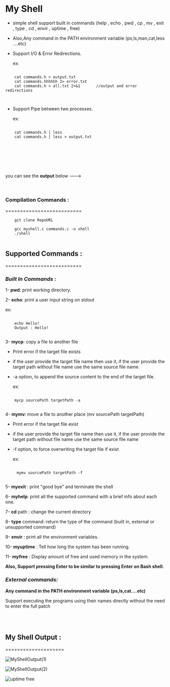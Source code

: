   # My Shell

  - simple shell support built in commands (help , echo , pwd , cp , mv , exit , type , cd , envir , uptime , free)

  - Also,Any command in the PATH environment variable (ps,ls,man,cat,less ....etc)

  - Support I/O & Error Redirections.

    ex:


```

    cat commands.h > output.txt
    cat commands.hhhhhh 2> error.txt
    cat commands.h > all.txt 2>&1       //output and error redirections
  
    
```

  - Support Pipe between two processes.

    ex:


```

    cat commands.h | less
    cat commands.h | less > output.txt
  
    
```
<br>
<br>
<br>

  you can see the **output** below --->
<br>
<br>
<br>     

  ### Compilation Commands :
  ==========================
```
    git clone RepoURL
  
    gcc myshell.c commands.c -o shell
    ./shell
    
```
  
## Supported Commands : 
==========================

### *Built In Commands* :


1- **pwd**: print working directory.

2- **echo**: print a user input string on stdout 
 
 ex:


```

    echo Hello!
    Output : Hello!
    
```
  

3- **mycp**: copy a file to another file

   - Print error if the target file exists

  - if the user provide the target file name then use it, if the user provide the target path without file name use the  same source file name
  
  - -a option, to append the source content to the end of the target file.

    ex:

```

    mycp sourcePath targetPath -a
    
```

4- **mymv**: move a file to another place (mv sourcePath targetPath)

        
  - Print error if the target file exist
    
  - if the user provide the target file name then use it, if the user provide the target path without file name use the same source file name
        
  - -f option, to force overwriting the target file if exist    

    ex:

```

     mymv sourcePath targetPath -f
    
```
        
5- **myexit** : print "good bye" and terminate the shell

6- **myhelp**: print all the supported command with a brief info about each one.

7- **cd** path : change the current directory

8- **type** command: return the type of the command (built in, external or unsupported command)

9- **envir** : print all the environment variables.

10- **myuptime** : Tell how long the system has been running.

11- **myfree** : Display amount of free and used memory in the system.
      
**Also, Support pressing Enter to be similar to pressing Enter on Bash shell.**
<br> 

### *External commands:*

**Any command in the PATH environment variable (ps,ls,cat....etc)**
 
  Support executing the programs using their names directly without the need to enter the full patch

<br> 
<br> 

## My Shell Output :
====================

![MyShellOutput(1)](https://github.com/user-attachments/assets/c010e08a-031f-4787-bbb7-c68cdab1eae9)

![MyShellOutput(2)](https://github.com/user-attachments/assets/590fa775-6c8b-4d10-bb2a-688abd894440)

![uptime free](https://github.com/user-attachments/assets/9378e007-5fd5-4bee-b6e6-1b73cab6f396)




